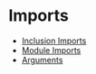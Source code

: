# Imports
- [Inclusion Imports](./00-incl-imports.ix)
- [Module Imports](./01-module-imports.ix)
- [Arguments](./02-module-imports-with-args.ix)
